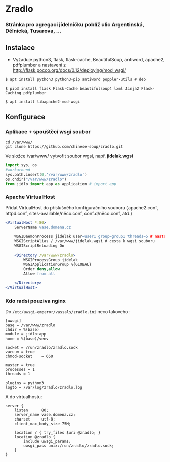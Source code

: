 # Zradlo
### Stránka pro agregaci jídelníčku poblíž ulic Argentinská, Dělnická, Tusarova, ...

## Instalace
* Vyžaduje python3, flask, flask-cache, BeautifulSoup, antiword, apache2, pdfplumber a nastavení z http://flask.pocoo.org/docs/0.12/deploying/mod_wsgi/
```shell
$ apt install python3 python3-pip antiword poppler-utils # deb
```
```shell
$ pip3 install flask Flask-Cache beautifulsoup4 lxml Jinja2 Flask-Caching pdfplumber
```
```shell
$ apt install libapache2-mod-wsgi
```

## Konfigurace
### Aplikace + spouštěcí wsgi soubor
```shell
cd /var/www/
git clone https://github.com/chinese-soup/zradlo.git
```
Ve složce /var/www/ vytvořit soubor wgsi, např. **jidelak.wgsi**
```python
import sys, os
#workaround
sys.path.insert(0,'/var/www/zradlo')
os.chdir("/var/www/zradlo")
from jidlo import app as application # import app
```

### Apache VirtualHost
Přidat VirtualHost do příslušného konfiguračního souboru (apache2.conf, httpd.conf, sites-available/něco.conf, conf.d/něco.conf, atd.)
```apache
<VirtualHost *:80>
    ServerName vase.domena.cz       

    WSGIDaemonProcess jidelak user=user1 group=group1 threads=5 # nastavit dle potreby!
    WSGIScriptAlias / /var/www/jidelak.wgsi # cesta k wgsi souboru
    WSGIScriptReloading On

    <Directory /var/www/zradlo>
        WSGIProcessGroup jidelak
        WSGIApplicationGroup %{GLOBAL}
        Order deny,allow
        Allow from all

    </Directory>
</VirtualHost>

```
### Kdo radsi pouziva nginx
Do `/etc/uwsgi-emperor/vassals/zradlo.ini` neco takoveho:
```
[uwsgi]
base = /var/www/zradlo
chdir = %(base)
module = jidlo:app
home = %(base)/venv

socket = /run/zradlo/zradlo.sock
vacuum = true
chmod-socket    = 660

master = true
processes = 1
threads = 1

plugins = python3
logto = /var/log/zradlo/zradlo.log
```

A do virtualhostu:
```
server {
    listen      80;
    server_name vase.domena.cz;
    charset     utf-8;
    client_max_body_size 75M;

    location / { try_files $uri @zradlo; }
    location @zradlo {
        include uwsgi_params;
        uwsgi_pass unix:/run/zradlo/zradlo.sock;
    }
}
```
